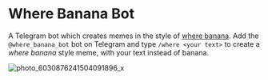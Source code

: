 # Where Banana Bot

A Telegram bot which creates memes in the style of [where banana](https://knowyourmeme.com/memes/where-banana).
Add the `@where_banana_bot` bot on Telegram and type `/where <your text>` to create a _where banana_ style meme, with your text instead of banana.

![photo_6030876241504091896_x](https://user-images.githubusercontent.com/43949042/220691678-dbea18c8-16a9-41da-8cb9-4fd9841846ba.jpg)
